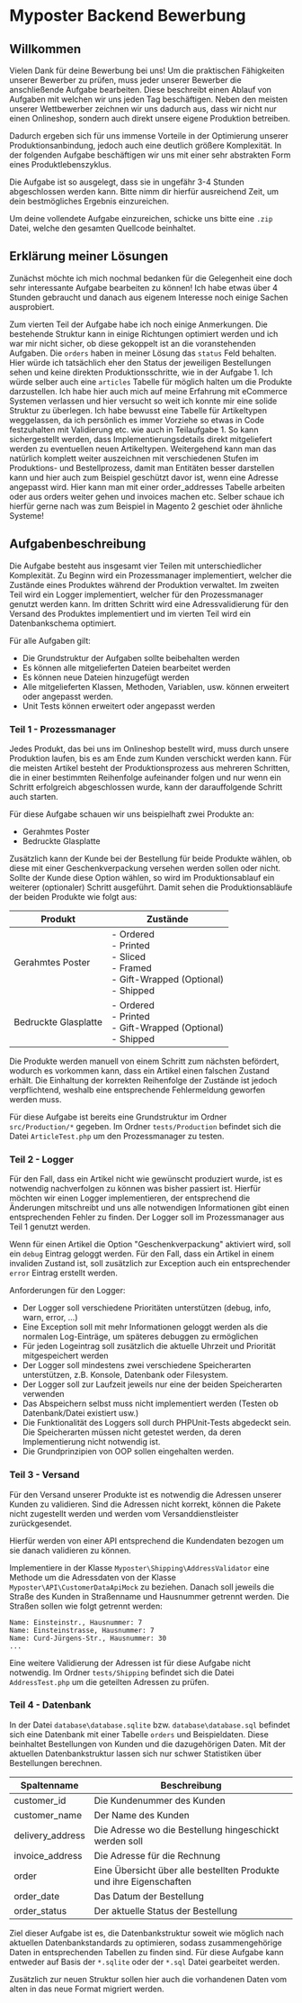 # Myposter Backend Bewerbung

## Willkommen

Vielen Dank für deine Bewerbung bei uns! Um die praktischen Fähigkeiten unserer Bewerber zu prüfen, muss jeder unserer Bewerber die anschließende
Aufgabe bearbeiten. Diese beschreibt einen Ablauf von Aufgaben mit welchen wir uns jeden Tag beschäftigen. Neben den meisten unserer Wettbewerber
zeichnen wir uns dadurch aus, dass wir nicht nur einen Onlineshop, sondern auch direkt unsere eigene Produktion betreiben.

Dadurch ergeben sich für uns immense Vorteile in der Optimierung unserer Produktionsanbindung, jedoch auch eine deutlich größere Komplexität. In der
folgenden Aufgabe beschäftigen wir uns mit einer sehr abstrakten Form eines Produktlebenszyklus.

Die Aufgabe ist so ausgelegt, dass sie in ungefähr 3-4 Stunden abgeschlossen werden kann. Bitte nimm dir hierfür ausreichend Zeit, um dein
bestmögliches Ergebnis einzureichen.

Um deine vollendete Aufgabe einzureichen, schicke uns bitte eine `.zip` Datei, welche den gesamten Quellcode beinhaltet.

## Erklärung meiner Lösungen

Zunächst möchte ich mich nochmal bedanken für die Gelegenheit eine doch sehr interessante Aufgabe bearbeiten zu können! Ich habe etwas über 4 Stunden gebraucht und danach aus eigenem Interesse noch einige Sachen ausprobiert.

Zum vierten Teil der Aufgabe habe ich noch einige Anmerkungen. Die bestehende Struktur kann in einige Richtungen optimiert werden und ich war mir nicht sicher, ob diese gekoppelt ist an die voranstehenden Aufgaben. Die `orders` haben in meiner Lösung das `status` Feld behalten. Hier würde ich tatsächlich eher den Status der jeweiligen Bestellungen sehen und keine direkten Produktionsschritte, wie in der Aufgabe 1. Ich würde selber auch eine `articles` Tabelle für möglich halten um die Produkte darzustellen.
Ich habe hier auch mich auf meine Erfahrung mit eCommerce Systemen verlassen und hier versucht so weit ich konnte mir eine solide Struktur zu überlegen. Ich habe bewusst eine Tabelle für Artikeltypen weggelassen, da ich persönlich es immer Vorziehe so etwas in Code festzuhalten mit Validierung etc. wie auch in Teilaufgabe 1. So kann sichergestellt werden, dass Implementierungsdetails direkt mitgeliefert werden zu eventuellen neuen Artikeltypen.
Weitergehend kann man das natürlich komplett weiter auszeichnen mit verschiedenen Stufen im Produktions- und Bestellprozess, damit man Entitäten besser darstellen kann und hier auch zum Beispiel geschützt davor ist, wenn eine Adresse angepasst wird. Hier kann man mit einer order_addresses Tabelle arbeiten oder aus orders weiter gehen und invoices machen etc. Selber schaue ich hierfür gerne nach was zum Beispiel in Magento 2 geschiet oder ähnliche Systeme!

## Aufgabenbeschreibung

Die Aufgabe besteht aus insgesamt vier Teilen mit unterschiedlicher Komplexität. Zu Beginn wird ein Prozessmanager implementiert, welcher die Zustände
eines Produktes während der Produktion verwaltet. Im zweiten Teil wird ein Logger implementiert, welcher für den Prozessmanager genutzt werden kann.
Im dritten Schritt wird eine Adressvalidierung für den Versand des Produktes implementiert und im vierten Teil wird ein Datenbankschema optimiert.

Für alle Aufgaben gilt:

* Die Grundstruktur der Aufgaben sollte beibehalten werden
* Es können alle mitgelieferten Dateien bearbeitet werden
* Es können neue Dateien hinzugefügt werden
* Alle mitgelieferten Klassen, Methoden, Variablen, usw. können erweitert oder angepasst werden.
* Unit Tests können erweitert oder angepasst werden

### Teil 1 - Prozessmanager

Jedes Produkt, das bei uns im Onlineshop bestellt wird, muss durch unsere Produktion laufen, bis es am Ende zum Kunden verschickt werden kann. Für die
meisten Artikel besteht der Produktionsprozess aus mehreren Schritten, die in einer bestimmten Reihenfolge aufeinander folgen und nur wenn ein Schritt
erfolgreich abgeschlossen wurde, kann der darauffolgende Schritt auch starten.

Für diese Aufgabe schauen wir uns beispielhaft zwei Produkte an:

- Gerahmtes Poster
- Bedruckte Glasplatte

Zusätzlich kann der Kunde bei der Bestellung für beide Produkte wählen, ob diese mit einer Geschenkverpackung versehen werden sollen oder nicht.
Sollte der Kunde diese Option wählen, so wird im Produktionsablauf ein weiterer (optionaler) Schritt ausgeführt. Damit sehen die Produktionsabläufe
der beiden Produkte wie folgt aus:

| Produkt              | Zustände                                                                                 |
|----------------------|------------------------------------------------------------------------------------------|
| Gerahmtes Poster     | - Ordered<br>- Printed<br>- Sliced<br>- Framed<br>- Gift-Wrapped (Optional)<br>- Shipped |
| Bedruckte Glasplatte | - Ordered<br>- Printed<br>- Gift-Wrapped (Optional)<br>- Shipped                         |

Die Produkte werden manuell von einem Schritt zum nächsten befördert, wodurch es vorkommen kann, dass ein Artikel einen falschen Zustand erhält. Die
Einhaltung der korrekten Reihenfolge der Zustände ist jedoch verpflichtend, weshalb eine entsprechende Fehlermeldung geworfen werden muss.

Für diese Aufgabe ist bereits eine Grundstruktur im Ordner `src/Production/*` gegeben. Im Ordner `tests/Production` befindet sich die
Datei `ArticleTest.php` um den Prozessmanager zu testen.

### Teil 2 - Logger

Für den Fall, dass ein Artikel nicht wie gewünscht produziert wurde, ist es notwendig nachverfolgen zu können was bisher passiert ist. Hierfür möchten
wir einen Logger implementieren, der entsprechend die Änderungen mitschreibt und uns alle notwendigen Informationen gibt einen entsprechenden Fehler
zu finden. Der Logger soll im Prozessmanager aus Teil 1 genutzt werden.

Wenn für einen Artikel die Option "Geschenkverpackung" aktiviert wird, soll ein `debug` Eintrag geloggt werden. Für den Fall, dass ein Artikel in
einem invaliden Zustand ist, soll zusätzlich zur Exception auch ein entsprechender `error` Eintrag erstellt werden.

Anforderungen für den Logger:

- Der Logger soll verschiedene Prioritäten unterstützen (debug, info, warn, error, ...)
- Eine Exception soll mit mehr Informationen geloggt werden als die normalen Log-Einträge, um späteres debuggen zu ermöglichen
- Für jeden Logeintrag soll zusätzlich die aktuelle Uhrzeit und Priorität mitgespeichert werden
- Der Logger soll mindestens zwei verschiedene Speicherarten unterstützen, z.B. Konsole, Datenbank oder Filesystem.
- Der Logger soll zur Laufzeit jeweils nur eine der beiden Speicherarten verwenden
- Das Abspeichern selbst muss nicht implementiert werden (Testen ob Datenbank/Datei existiert usw.)
- Die Funktionalität des Loggers soll durch PHPUnit-Tests abgedeckt sein. Die Speicherarten müssen nicht getestet werden, da deren Implementierung
  nicht notwendig ist.
- Die Grundprinzipien von OOP sollen eingehalten werden.

### Teil 3 - Versand

Für den Versand unserer Produkte ist es notwendig die Adressen unserer Kunden zu validieren. Sind die Adressen nicht korrekt, können die Pakete nicht
zugestellt werden und werden vom Versanddienstleister zurückgesendet.

Hierfür werden von einer API entsprechend die Kundendaten bezogen um sie danach validieren zu können.

Implementiere in der Klasse `Myposter\Shipping\AddressValidator` eine Methode um die Adressdaten von der Klasse `Myposter\API\CustomerDataApiMock` zu
beziehen. Danach soll jeweils die Straße des Kunden in Straßenname und Hausnummer getrennt werden. Die Straßen sollen wie folgt getrennt werden:

```
Name: Einsteinstr., Hausnummer: 7
Name: Einsteinstrasse, Hausnummer: 7
Name: Curd-Jürgens-Str., Hausnummer: 30
...
```

Eine weitere Validierung der Adressen ist für diese Aufgabe nicht notwendig. Im Ordner `tests/Shipping` befindet sich die Datei `AddressTest.php` um
die geteilten Adressen zu prüfen.

### Teil 4 - Datenbank

In der Datei `database\database.sqlite` bzw. `database\database.sql` befindet sich eine Datenbank mit einer Tabelle `orders` und Beispieldaten. Diese
beinhaltet Bestellungen von Kunden und die dazugehörigen Daten. Mit der aktuellen Datenbankstruktur lassen sich nur schwer Statistiken über
Bestellungen berechnen.

| Spaltenname      | Beschreibung                                                        |
|------------------|---------------------------------------------------------------------|
| customer_id      | Die Kundenummer des Kunden                                          |
| customer_name    | Der Name des Kunden                                                 |
| delivery_address | Die Adresse wo die Bestellung hingeschickt werden soll              |
| invoice_address  | Die Adresse für die Rechnung                                        |
| order            | Eine Übersicht über alle bestellten Produkte und ihre Eigenschaften |
| order_date       | Das Datum der Bestellung                                            |
| order_status     | Der aktuelle Status der Bestellung                                  |

Ziel dieser Aufgabe ist es, die Datenbankstruktur soweit wie möglich nach aktuellen Datenbankstandards zu optimieren, sodass zusammengehörige Daten in
entsprechenden Tabellen zu finden sind. Für diese Aufgabe kann entweder auf Basis der `*.sqlite` oder der `*.sql` Datei gearbeitet werden.

Zusätzlich zur neuen Struktur sollen hier auch die vorhandenen Daten vom alten in das neue Format migriert werden.
